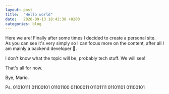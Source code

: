 ```yaml
---
layout: post
title:  "Hello world"
date:   2020-09-13 18:42:38 +0200
categories: blog
---
```

Here we are! Finally after some times I decided to create a personal site. \
As you can see it's very simply so I can focus more on the content, after all I am mainly a backend developer :slightly_smiling_face:.

I don't know what the topic will be, probably tech stuff. We will see!

That's all for now.

Bye, Mario.

Ps. 01010111 01100101 01101100 01100011 01101111 01101101 01100101 